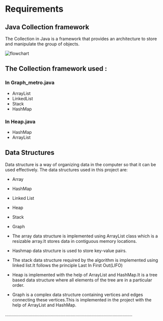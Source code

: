 # Requirements

## Java Collection framework

The Collection in Java is a framework that provides an architecture to store and manipulate the group of objects.

![flowchart](https://user-images.githubusercontent.com/71463658/101475597-9db6f400-3972-11eb-8b9f-dec58a00104f.png)

## The Collection framework used :

### In Graph_metro.java

* ArrayList
* LinkedList
* Stack
* HashMap

### In Heap.java

* HashMap
* ArrayList



## Data Structures
Data structure is a way of organizing data in the computer so that it can be used effectively.
The data structures used in this project are:
* Array
* HashMap
* Linked List
* Heap
* Stack
* Graph

* The array data structure is implemented using ArrayList class which is a resizable array.It stores data in contiguous memory locations.
* Hashmap data structure is used to store key-value pairs.
* The stack data structure required by the algorithm is implemented using linked list.It follows the principle Last In First Out(LIFO)
* Heap is implemented with the help of ArrayList and HashMap.It is a tree based data structure where all elements of the tree are in a particular order.
* Graph is a complex data structure containing vertices and edges connecting these vertices.This is implemented in the project with the help of ArrayList and HashMap.

.......................................................................................................